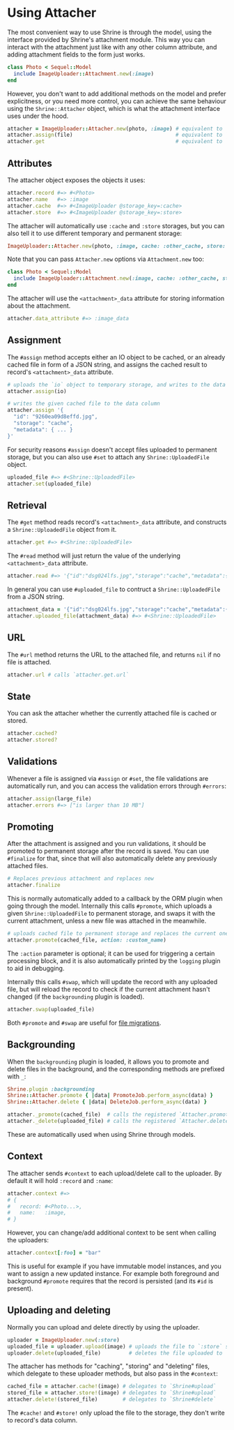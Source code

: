 # Using Attacher

The most convenient way to use Shrine is through the model, using the interface
provided by Shrine's attachment module. This way you can interact with the
attachment just like with any other column attribute, and adding attachment
fields to the form just works.

```rb
class Photo < Sequel::Model
  include ImageUploader::Attachment.new(:image)
end
```

However, you don't want to add additional methods on the model and prefer
explicitness, or you need more control, you can achieve the same behaviour
using the `Shrine::Attacher` object, which is what the attachment interface
uses under the hood.

```rb
attacher = ImageUploader::Attacher.new(photo, :image) # equivalent to `photo.image_attacher`
attacher.assign(file)                                 # equivalent to `photo.image = file`
attacher.get                                          # equivalent to `photo.image`
```

## Attributes

The attacher object exposes the objects it uses:

```rb
attacher.record #=> #<Photo>
attacher.name   #=> :image
attacher.cache  #=> #<ImageUploader @storage_key=:cache>
attacher.store  #=> #<ImageUploader @storage_key=:store>
```

The attacher will automatically use `:cache` and `:store` storages, but you can
also tell it to use different temporary and permanent storage:

```rb
ImageUploader::Attacher.new(photo, :image, cache: :other_cache, store: :other_store)
```

Note that you can pass `Attacher.new` options via `Attachment.new` too:

```rb
class Photo < Sequel::Model
  include ImageUploader::Attachment.new(:image, cache: :other_cache, store: :other_store)
end
```

The attacher will use the `<attachment>_data` attribute for storing information
about the attachment.

```rb
attacher.data_attribute #=> :image_data
```

## Assignment

The `#assign` method accepts either an IO object to be cached, or an already
cached file in form of a JSON string, and assigns the cached result to record's
`<attachment>_data` attribute.

```rb
# uploads the `io` object to temporary storage, and writes to the data column
attacher.assign(io)

# writes the given cached file to the data column
attacher.assign '{
  "id": "9260ea09d8effd.jpg",
  "storage": "cache",
  "metadata": { ... }
}'
```

For security reasons `#assign` doesn't accept files uploaded to permanent
storage, but you can also use `#set` to attach any `Shrine::UploadedFile`
object.

```rb
uploaded_file #=> #<Shrine::UploadedFile>
attacher.set(uploaded_file)
```

## Retrieval

The `#get` method reads record's `<attachment>_data` attribute, and constructs
a `Shrine::UploadedFile` object from it.

```rb
attacher.get #=> #<Shrine::UploadedFile>
```

The `#read` method will just return the value of the underlying
`<attachment>_data` attribute.

```rb
attacher.read #=> '{"id":"dsg024lfs.jpg","storage":"cache","metadata":{...}}'
```

In general you can use `#uploaded_file` to contruct a `Shrine::UploadedFile`
from a JSON string.

```rb
attachment_data = '{"id":"dsg024lfs.jpg","storage":"cache","metadata":{...}}'
attacher.uploaded_file(attachment_data) #=> #<Shrine::UploadedFile>
```

## URL

The `#url` method returns the URL to the attached file, and returns `nil` if
no file is attached.

```rb
attacher.url # calls `attacher.get.url`
```

## State

You can ask the attacher whether the currently attached file is cached or
stored.

```rb
attacher.cached?
attacher.stored?
```

## Validations

Whenever a file is assigned via `#assign` or `#set`, the file validations are
automatically run, and you can access the validation errors through `#errors`:

```rb
attacher.assign(large_file)
attacher.errors #=> ["is larger than 10 MB"]
```

## Promoting

After the attachment is assigned and you run validations, it should be promoted
to permanent storage after the record is saved. You can use `#finalize` for
that, since that will also automatically delete any previously attached files.

```rb
# Replaces previous attachment and replaces new
attacher.finalize
```

This is normally automatically added to a callback by the ORM plugin when going
through the model. Internally this calls `#promote`, which uploads a given
`Shrine::UploadedFile` to permanent storage, and swaps it with the current
attachment, unless a new file was attached in the meanwhile.

```rb
# uploads cached file to permanent storage and replaces the current one
attacher.promote(cached_file, action: :custom_name)
```

The `:action` parameter is optional; it can be used for triggering a certain
processing block, and it is also automatically printed by the `logging` plugin
to aid in debugging.

Internally this calls `#swap`, which will update the record with any uploaded
file, but will reload the record to check if the current attachment hasn't
changed (if the `backgrounding` plugin is loaded).

```rb
attacher.swap(uploaded_file)
```

Both `#promote` and `#swap` are useful for [file migrations].

## Backgrounding

When the `backgrounding` plugin is loaded, it allows you to promote and delete
files in the background, and the corresponding methods are prefixed with `_`:

```rb
Shrine.plugin :backgrounding
Shrine::Attacher.promote { |data| PromoteJob.perform_async(data) }
Shrine::Attacher.delete { |data| DeleteJob.perform_async(data) }
```
```rb
attacher._promote(cached_file)  # calls the registered `Attacher.promote` block
attacher._delete(uploaded_file) # calls the registered `Attacher.delete` block
```

These are automatically used when using Shrine through models.

## Context

The attacher sends `#context` to each upload/delete call to the uploader. By
default it will hold `:record` and `:name`:

```rb
attacher.context #=>
# {
#   record: #<Photo...>,
#   name:   :image,
# }
```

However, you can change/add additional context to be sent when calling the
uploaders:

```rb
attacher.context[:foo] = "bar"
```

This is useful for example if you have immutable model instances, and you want
to assign a new updated instance. For example both foreground and background
`#promote` requires that the record is persisted (and its `#id` is present).

## Uploading and deleting

Normally you can upload and delete directly by using the uploader.

```rb
uploader = ImageUploader.new(:store)
uploaded_file = uploader.upload(image) # uploads the file to `:store` storage
uploader.delete(uploaded_file)         # deletes the file uploaded to `:store`
```

The attacher has methods for "caching", "storing" and "deleting" files, which
delegate to these uploader methods, but also pass in the `#context`:

```rb
cached_file = attacher.cache!(image) # delegates to `Shrine#upload`
stored_file = attacher.store!(image) # delegates to `Shrine#upload`
attacher.delete!(stored_file)        # delegates to `Shrine#delete`
```

The `#cache!` and `#store!` only upload the file to the storage, they don't
write to record's data column.

[file migrations]: http://shrinerb.com/rdoc/files/doc/migrating_storage_md.html
